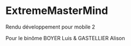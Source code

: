 # ExtremeMasterMind
Rendu développement pour mobile 2

Pour le binôme BOYER Luis & GASTELLIER Alison

